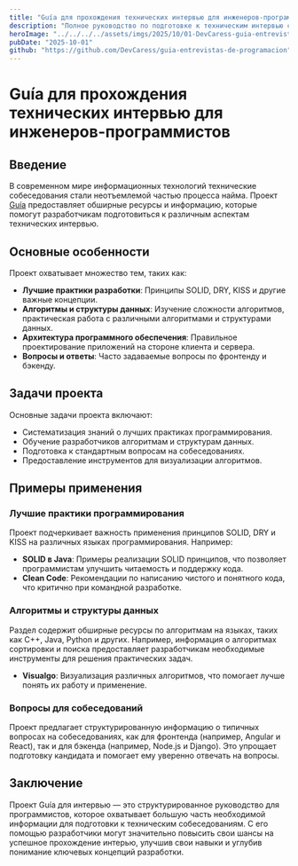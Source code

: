 ```yaml
---
title: "Guía для прохождения технических интервью для инженеров-программистов"
description: "Полное руководство по подготовке к техническим интервью с упором на лучшие практики, алгоритмы и архитектуру программного обеспечения."
heroImage: "../../../../assets/imgs/2025/10/01-DevCaress-guia-entrevistas-de-programacion.webp"
pubDate: "2025-10-01"
github: "https://github.com/DevCaress/guia-entrevistas-de-programacion"
---
```


# Guía для прохождения технических интервью для инженеров-программистов

## Введение

В современном мире информационных технологий технические собеседования стали неотъемлемой частью процесса найма. Проект [Guía](https://github.com/DevCaress/guia-entrevistas-de-programacion) предоставляет обширные ресурсы и информацию, которые помогут разработчикам подготовиться к различным аспектам технических интервью.

## Основные особенности

Проект охватывает множество тем, таких как:

- **Лучшие практики разработки**: Принципы SOLID, DRY, KISS и другие важные концепции.
- **Алгоритмы и структуры данных**: Изучение сложности алгоритмов, практическая работа с различными алгоритмами и структурами данных.
- **Архитектура программного обеспечения**: Правильное проектирование приложений на стороне клиента и сервера.
- **Вопросы и ответы**: Часто задаваемые вопросы по фронтенду и бэкенду.

## Задачи проекта

Основные задачи проекта включают:

- Систематизация знаний о лучших практиках программирования.
- Обучение разработчиков алгоритмам и структурам данных.
- Подготовка к стандартным вопросам на собеседованиях.
- Предоставление инструментов для визуализации алгоритмов.

## Примеры применения

### Лучшие практики программирования

Проект подчеркивает важность применения принципов SOLID, DRY и KISS на различных языках программирования. Например:

- **SOLID в Java**: Примеры реализации SOLID принципов, что позволяет программистам улучшить читаемость и поддержку кода.
- **Clean Code**: Рекомендации по написанию чистого и понятного кода, что критично при командной разработке.

### Алгоритмы и структуры данных

Раздел содержит обширные ресурсы по алгоритмам на языках, таких как C++, Java, Python и других. Например, информация о алгоритмах сортировки и поиска предоставляет разработчикам необходимые инструменты для решения практических задач.

- **Visualgo**: Визуализация различных алгоритмов, что помогает лучше понять их работу и применение.

### Вопросы для собеседований

Проект предлагает структурированную информацию о типичных вопросах на собеседованиях, как для фронтенда (например, Angular и React), так и для бэкенда (например, Node.js и Django). Это упрощает подготовку кандидата и помогает ему уверенно отвечать на вопросы.

## Заключение

Проект Guía для интервью — это структурированное руководство для программистов, которое охватывает большую часть необходимой информации для подготовки к техническим собеседованиям. С его помощью разработчики могут значительно повысить свои шансы на успешное прохождение интерью, улучшив свои навыки и углубив понимание ключевых концепций разработки.
